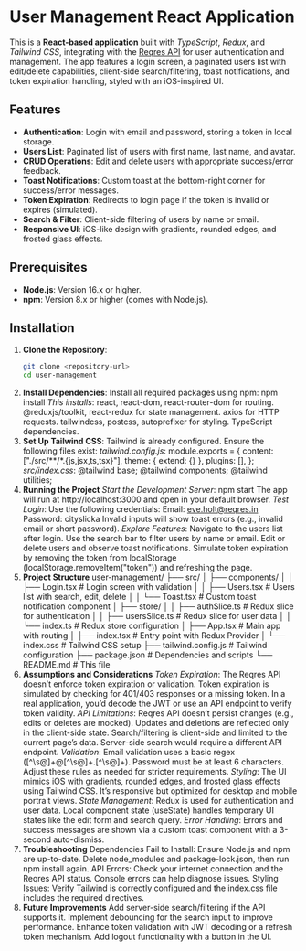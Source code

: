 # User Management React Application

This is a **React-based application** built with *TypeScript*, *Redux*, and *Tailwind CSS*, integrating with the [Reqres API](https://reqres.in/) for user authentication and management. The app features a login screen, a paginated users list with edit/delete capabilities, client-side search/filtering, toast notifications, and token expiration handling, styled with an iOS-inspired UI.

## Features
- **Authentication**: Login with email and password, storing a token in local storage.
- **Users List**: Paginated list of users with first name, last name, and avatar.
- **CRUD Operations**: Edit and delete users with appropriate success/error feedback.
- **Toast Notifications**: Custom toast at the bottom-right corner for success/error messages.
- **Token Expiration**: Redirects to login page if the token is invalid or expires (simulated).
- **Search & Filter**: Client-side filtering of users by name or email.
- **Responsive UI**: iOS-like design with gradients, rounded edges, and frosted glass effects.

## Prerequisites
- **Node.js**: Version 16.x or higher.
- **npm**: Version 8.x or higher (comes with Node.js).

## Installation

1. **Clone the Repository**:
   ```bash
   git clone <repository-url>
   cd user-management
2. **Install Dependencies**: Install all required packages using npm:
npm install
*This installs*:
react, react-dom, react-router-dom for routing.
@reduxjs/toolkit, react-redux for state management.
axios for HTTP requests.
tailwindcss, postcss, autoprefixer for styling.
TypeScript dependencies.
3. **Set Up Tailwind CSS**: Tailwind is already configured. Ensure the following files exist:
*tailwind.config.js*:
module.exports = {
  content: ["./src/**/*.{js,jsx,ts,tsx}"],
  theme: { extend: {} },
  plugins: [],
};
*src/index.css*:
@tailwind base;
@tailwind components;
@tailwind utilities;
4. **Running the Project**
*Start the Development Server*:
npm start
The app will run at http://localhost:3000 and open in your default browser.
*Test Login*:
Use the following credentials:
Email: eve.holt@reqres.in
Password: cityslicka
Invalid inputs will show toast errors (e.g., invalid email or short password).
*Explore Features*:
Navigate to the users list after login.
Use the search bar to filter users by name or email.
Edit or delete users and observe toast notifications.
Simulate token expiration by removing the token from localStorage (localStorage.removeItem("token")) and refreshing the page.
5. **Project Structure**
user-management/
├── src/
│   ├── components/
│   │   ├── Login.tsx         # Login screen with validation
│   │   ├── Users.tsx         # Users list with search, edit, delete
│   │   └── Toast.tsx         # Custom toast notification component
│   ├── store/
│   │   ├── authSlice.ts      # Redux slice for authentication
│   │   ├── usersSlice.ts     # Redux slice for user data
│   │   └── index.ts          # Redux store configuration
│   ├── App.tsx               # Main app with routing
│   ├── index.tsx             # Entry point with Redux Provider
│   └── index.css             # Tailwind CSS setup
├── tailwind.config.js        # Tailwind configuration
├── package.json              # Dependencies and scripts
└── README.md                 # This file
6. **Assumptions and Considerations**
*Token Expiration*:
The Reqres API doesn’t enforce token expiration or validation. Token expiration is simulated by checking for 401/403 responses or a missing token. In a real application, you’d decode the JWT or use an API endpoint to verify token validity.
*API Limitations*:
Reqres API doesn’t persist changes (e.g., edits or deletes are mocked). Updates and deletions are reflected only in the client-side state.
Search/filtering is client-side and limited to the current page’s data. Server-side search would require a different API endpoint.
*Validation*:
Email validation uses a basic regex ([^\s@]+@[^\s@]+\.[^\s@]+).
Password must be at least 6 characters. Adjust these rules as needed for stricter requirements.
*Styling*:
The UI mimics iOS with gradients, rounded edges, and frosted glass effects using Tailwind CSS. It’s responsive but optimized for desktop and mobile portrait views.
*State Management*:
Redux is used for authentication and user data. Local component state (useState) handles temporary UI states like the edit form and search query.
*Error Handling*:
Errors and success messages are shown via a custom toast component with a 3-second auto-dismiss.
7. **Troubleshooting**
Dependencies Fail to Install: Ensure Node.js and npm are up-to-date. Delete node_modules and package-lock.json, then run npm install again.
API Errors: Check your internet connection and the Reqres API status. Console errors can help diagnose issues.
Styling Issues: Verify Tailwind is correctly configured and the index.css file includes the required directives.
8. **Future Improvements**
Add server-side search/filtering if the API supports it.
Implement debouncing for the search input to improve performance.
Enhance token validation with JWT decoding or a refresh token mechanism.
Add logout functionality with a button in the UI.